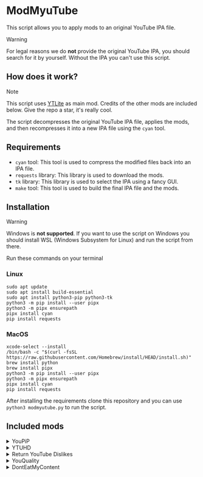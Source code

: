 # ModMyuTube
This script allows you to apply mods to an original YouTube IPA file.
> [!WARNING]  
> For legal reasons we do **not** provide the original YouTube IPA, you should search for it by yourself. Without the IPA you can't use this script.
## How does it work?
> [!NOTE]  
> This script uses [YTLite](https://github.com/dayanch96/YTLite) as main mod. Credits of the other mods are included below. Give the repo a star, it's really cool.

The script decompresses the original YouTube IPA file, applies the mods, and then recompresses it into a new IPA file using the `cyan` tool.
## Requirements
- `cyan` tool: This tool is used to compress the modified files back into an IPA file.
- `requests` library: This library is used to download  the mods.
- `tk` library: This library is used to select the IPA using a fancy GUI.
- `make` tool: This tool is used to build the final IPA file and the mods.
## Installation
> [!WARNING]  
> Windows is **not supported**. If you want to use the script on Windows you should install WSL (Windows Subsystem for Linux) and run the script from there.

Run these commands on your terminal
### Linux
```
sudo apt update
sudo apt install build-essential
sudo apt install python3-pip python3-tk
python3 -m pip install --user pipx
python3 -m pipx ensurepath
pipx install cyan
pip install requests
```
### MacOS
```
xcode-select --install
/bin/bash -c "$(curl -fsSL https://raw.githubusercontent.com/Homebrew/install/HEAD/install.sh)"
brew install python
brew install pipx
python3 -m pip install --user pipx
python3 -m pipx ensurepath
pipx install cyan
pip install requests
```
After installing the requirements clone this repository and you can use `python3 modmyutube.py` to run the script.
## Included mods
<details>
  <summary>YouPiP</summary>
  <p>YouPiP is a tweak developed by <a href="https://github.com/PoomSmart">PoomSmart</a> that enables the native Picture-in-Picture feature for videos in the iOS YouTube app.</p>
  <p>Source code and additional information are available <a href="https://github.com/PoomSmart/YouPiP">in its GitHub repository</a>.</p>
</details>

<details>
  <summary>YTUHD</summary>
  <p>YTUHD is a tweak developed by <a href="https://github.com/PoomSmart">PoomSmart</a> that unlocks 1440p (2K) and 2160p (4K) resolutions in the iOS YouTube app.</p>
  <p>Source code and additional information are available <a href="https://github.com/PoomSmart/YTUHD">in PoomSmart's GitHub repository</a>.</p>
</details>

<details>
  <summary>Return YouTube Dislikes</summary>
  <p>Return YouTube Dislikes is a tweak developed by <a href="https://github.com/PoomSmart">PoomSmart</a> that brings back dislikes on the YouTube app.</p>
  <p>Source code and additional information are available <a href="https://github.com/PoomSmart/Return-YouTube-Dislikes">in PoomSmart's GitHub repository</a>.</p>
</details>

<details>
  <summary>YouQuality</summary>
  <p>YouQuality is a tweak developed by <a href="https://github.com/PoomSmart">PoomSmart</a> that allows to view and change video quality directly from the video overlay.</p>
  <p>Source code and additional information are available <a href="https://github.com/PoomSmart/YouQuality">in PoomSmart's GitHub repository</a>.</p>
</details>

<details>
  <summary>DontEatMyContent</summary>
  <p>DontEatMyContent is a tweak developed by <a href="https://github.com/therealFoxster">therealFoxster</a> that prevents the Notch/Dynamic Island from munching on 2:1 video content in the iOS YouTube app.</p>
  <p>Source code and additional information are available <a href="https://github.com/therealFoxster/DontEatMyContent">in therealFoxster's GitHub repository</a>.</p>
</details>
